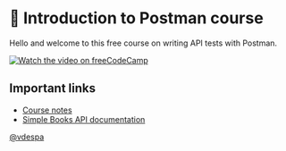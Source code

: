  # 👋 Introduction to Postman course

Hello and welcome to this free course on writing API tests with Postman. 

[![Watch the video on freeCodeCamp](https://img.youtube.com/vi/example-us/maxresdefault.jpg)](https://youtu.be/example-us)

## Important links

* [Course notes](./course-notes.md)
* [Simple Books API documentation](./simple-books-api.md)

[@vdespa](https://twitter.com/vdespa)
